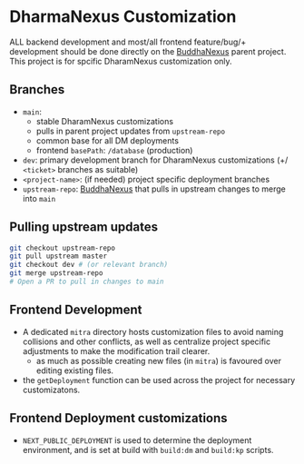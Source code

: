 # DharmaNexus Customization

ALL backend development and most/all frontend feature/bug/+ development should be done directly on the [BuddhaNexus](https://github.com/BuddhaNexus/buddhanexus) parent project. This project is for spcific DharamNexus customization only.

## Branches

- `main`:
  - stable DharamNexus customizations
  - pulls in parent project updates from `upstream-repo`
  - common base for all DM deployments
  - frontend `basePath`: `/database` (production)
- `dev`: primary development branch for DharamNexus customizations (+/ `<ticket>` branches as suitable)
- `<project-name>`: (if needed) project specific deployment branches
- `upstream-repo`: [BuddhaNexus](https://github.com/BuddhaNexus/buddhanexus) that pulls in upstream changes to merge into `main`

## Pulling upstream updates

```sh
git checkout upstream-repo
git pull upstream master
git checkout dev # (or relevant branch)
git merge upstream-repo
# Open a PR to pull in changes to main
```

## Frontend Development

- A dedicated `mitra` directory hosts customization files to avoid naming collisions and other conflicts, as well as centralize project specific adjustments to make the modification trail clearer.
  - as much as possible creating new files (in `mitra`) is favoured over editing existing files.
- the `getDeployment` function can be used across the project for necessary customizatons.

## Frontend Deployment customizations

- `NEXT_PUBLIC_DEPLOYMENT` is used to determine the deployment environment, and is set at build with `build:dm` and `build:kp` scripts.

